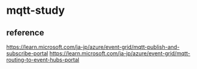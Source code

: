 # mqtt-study

## reference

https://learn.microsoft.com/ja-jp/azure/event-grid/mqtt-publish-and-subscribe-portal
https://learn.microsoft.com/ja-jp/azure/event-grid/mqtt-routing-to-event-hubs-portal

## 